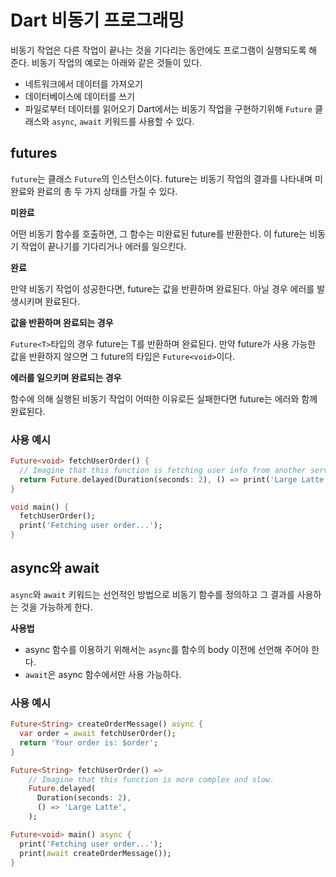 # Dart 비동기 프로그래밍
비동기 작업은 다른 작업이 끝나는 것을 기다리는 동안에도 프로그램이 실행되도록 해 준다. 비동기 작업의 예로는 아래와 같은 것들이 있다. 
- 네트워크에서 데이터를 가져오기
- 데이터베이스에 데이터를 쓰기
- 파일로부터 데이터를 읽어오기
Dart에서는 비동기 작업을 구현하기위해 `Future` 클래스와 `async`, `await` 키워드를 사용할 수 있다. 

## futures
`future`는 클래스 `Future`의 인스턴스이다. future는 비동기 작업의 결과를 나타내며 미완료와 완료의 총 두 가지 상태를 가질 수 있다. 

**미완료**

어떤 비동기 함수를 호출하면, 그 함수는 미완료된 future를 반환한다. 이 future는 비동기 작업이 끝나기를 기다리거나 에러를 일으킨다. 

**완료**

만약 비동기 작업이 성공한다면, future는 값을 반환하며 완료된다. 아닐 경우 에러를 발생시키며 완료된다. 

**값을 반환하며 완료되는 경우**

`Future<T>`타입의 경우 future는 T를 반환하며 완료된다. 만약 future가 사용 가능한 값을 반환하지 않으면 그 future의 타입은 `Future<void>`이다. 

**에러를 일으키며 완료되는 경우**

함수에 의해 실행된 비동기 작업이 어떠한 이유로든 실패한다면 future는 에러와 함께 완료된다. 

### 사용 예시
```dart
Future<void> fetchUserOrder() {
  // Imagine that this function is fetching user info from another service or database.
  return Future.delayed(Duration(seconds: 2), () => print('Large Latte'));
}

void main() {
  fetchUserOrder();
  print('Fetching user order...');
}
```

## async와 await
`async`와 `await` 키워드는 선언적인 방법으로 비동기 함수를 정의하고 그 결과를 사용하는 것을 가능하게 한다. 

**사용법**

- async 함수를 이용하기 위해서는 `async`를 함수의 body 이전에 선언해 주어야 한다. 
- `await`은 async 함수에서만 사용 가능하다. 

### 사용 예시
```dart
Future<String> createOrderMessage() async {
  var order = await fetchUserOrder();
  return 'Your order is: $order';
}

Future<String> fetchUserOrder() =>
    // Imagine that this function is more complex and slow.
    Future.delayed(
      Duration(seconds: 2),
      () => 'Large Latte',
    );

Future<void> main() async {
  print('Fetching user order...');
  print(await createOrderMessage());
}
```